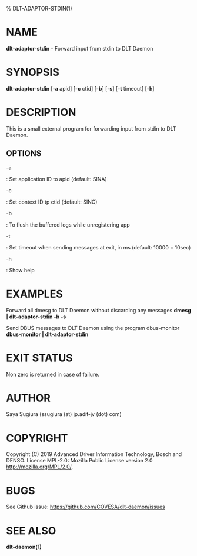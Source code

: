 % DLT-ADAPTOR-STDIN(1)

# NAME

**dlt-adaptor-stdin** - Forward input from stdin to DLT Daemon

# SYNOPSIS

**dlt-adaptor-stdin** \[**-a** apid\] \[**-c** ctid\] \[**-b**\] \[**-s**\] \[**-t** timeout\] \[**-h**\]

# DESCRIPTION

This is a small external program for forwarding input from stdin to DLT Daemon.

## OPTIONS

-a

:    Set application ID to apid (default: SINA)

-c

:    Set context ID tp ctid (default: SINC)

-b

:    To flush the buffered logs while unregistering app

-t

:    Set timeout when sending messages at exit, in ms (default: 10000 = 10sec)

-h

:    Show help

# EXAMPLES

Forward all dmesg to DLT Daemon without discarding any messages
    **dmesg | dlt-adaptor-stdin -b -s**

Send DBUS messages to DLT Daemon using the program dbus-monitor
    **dbus-monitor | dlt-adaptor-stdin**

# EXIT STATUS

Non zero is returned in case of failure.

# AUTHOR

Saya Sugiura (ssugiura (at) jp.adit-jv (dot) com)

# COPYRIGHT

Copyright (C) 2019 Advanced Driver Information Technology, Bosch and DENSO. License MPL-2.0: Mozilla Public License version 2.0 http://mozilla.org/MPL/2.0/.

# BUGS

See Github issue: <https://github.com/COVESA/dlt-daemon/issues>

# SEE ALSO

**dlt-daemon(1)**
